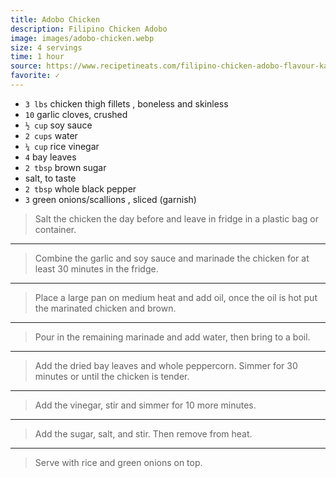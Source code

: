 ```yaml
---
title: Adobo Chicken
description: Filipino Chicken Adobo
image: images/adobo-chicken.webp
size: 4 servings
time: 1 hour
source: https://www.recipetineats.com/filipino-chicken-adobo-flavour-kapow/
favorite: ✓
---
```


* `3 lbs` chicken thigh fillets , boneless and skinless
* `10` garlic cloves, crushed
* `½ cup` soy sauce
* `2 cups` water
* `¼ cup` rice vinegar
* `4` bay leaves
* `2 tbsp` brown sugar
* salt, to taste
* `2 tbsp` whole black pepper
* `3` green onions/scallions , sliced (garnish)

> Salt the chicken the day before and leave in fridge in a plastic bag or container.

---

> Combine the garlic and soy sauce and marinade the chicken for at least 30 minutes in the fridge.

---

> Place a large pan on medium heat and add oil, once the oil is hot put the marinated chicken and brown.

---

> Pour in the remaining marinade and add water, then bring to a boil.

---

> Add the dried bay leaves and whole peppercorn. Simmer for 30 minutes or until the chicken is tender.

---

> Add the vinegar, stir and simmer for 10 more minutes.

---

> Add the sugar, salt, and stir. Then remove from heat.

---

> Serve with rice and green onions on top.
